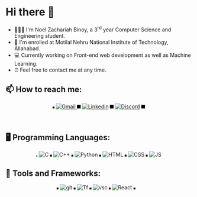 # Hi there 👋


- 👨🏾‍🎓 I'm Noel Zachariah Binoy, a 3<sup>rd</sup> year Computer Science and Engineering student.
- 🌱 I'm enrolled at Motilal Nehru National Institute of Technology, Allahabad.
- 💻 Currently working on Front-end web development as well as Machine Learning.
- ⏰ Feel free to contact me at any time.

## 📫 How to reach me:  

<p align="center" >
  <img src="./aligner.png" height=5 width=5/>
 <a href="󠁀https://mail.google.com/mail/u/0/?fs=1&tf=cm&source=mailto&to=noelzakbin03@gmail.com" target="_blank" rel="noopener noreferrer"> <img src="https://cdn-icons-png.flaticon.com/128/2913/2913990.png" alt="Gmail" height="50" "> </a>
  <img src="./aligner.png" height=10 width=10 />
 <a href="https://www.linkedin.com/in/noelbinoy/" target="_blank" rel="noopener noreferrer"> <img src="https://cdn-icons-png.flaticon.com/512/174/174857.png" alt="Linkedin" height="50" ></a>
  <img src="./aligner.png" height=10 width=10 />
 <a href="https://discordapp.com/users/847522675613237249"> <img src="https://cdn-icons-png.flaticon.com/128/3670/3670157.png" alt="Discord" height="50"></a> 
  <img src="./aligner.png" height=10 width=10 />
</p>

<br />

## 🖥️ Programming Languages:
<div align="center">
  <img src="./aligner.png" height=3 width=3 />
 <img src="https://upload.wikimedia.org/wikipedia/commons/thumb/1/18/C_Programming_Language.svg/1200px-C_Programming_Language.svg.png" alt="C" height="50" width="50" "/>
  <img src="./aligner.png" height=5 width=5 />
  <img src="https://cdn-icons-png.flaticon.com/128/6132/6132222.png" alt="C++" height="50" width="50" />
  <img src="./aligner.png" height=5 width=5 />
  <img src="https://cdn-icons-png.flaticon.com/128/5968/5968350.png" alt="Python" height="50" width="50" />
  <img src="./aligner.png" height=5 width=5 />
  <img src="https://cdn.worldvectorlogo.com/logos/html-1.svg" alt="HTML" height="50" width="50" />
  <img src="./aligner.png" height=5 width=5 />
  <img src="https://cdn.worldvectorlogo.com/logos/css-3.svg" alt="CSS" height="50" width="50" /> 
   <img src="./aligner.png" height=5 width=5 />
  <img src="https://cdn.worldvectorlogo.com/logos/javascript-1.svg" alt="JS" height="50" width="50" /> 

  
</div>

## 🔧 Tools and Frameworks:<br>
<div style="margin-right:15px" align="center">
 <img src="./aligner.png" height=5 width=5 />
 <img src="https://cdn-icons-png.flaticon.com/128/4500/4500935.png" alt="git" height="50" width="50" />
 <img src="./aligner.png" height=5 width=5 />
 <img src="https://img.icons8.com/?size=1x&id=n3QRpDA7KZ7P&format=png" alt="Tf" height="50" width="50" />
 <img src="./aligner.png" height=5 width=5 />
  <img src="https://cdn-icons-png.flaticon.com/128/906/906324.png" alt="vsc" height="50" width="50" />
 <img src="./aligner.png" height=5 width=5/>
  
  
  <img src="https://cdn.worldvectorlogo.com/logos/react-1.svg" alt="React" height="50" width="50" />
  <img src="./aligner.png" height=5 width=5 />
  
</div>

